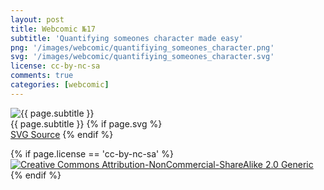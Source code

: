 ```yaml
---
layout: post
title: Webcomic №17
subtitle: 'Quantifying someones character made easy'
png: '/images/webcomic/quantifiying_someones_character.png'
svg: '/images/webcomic/quantifiying_someones_character.svg'
license: cc-by-nc-sa
comments: true
categories: [webcomic]
---
```

<p>
  <img class="webcomic" src="{{ root_url }}{{ page.png }}" alt="{{ page.subtitle }}" title="{{ page.subtitle }}">
  <br>
  {{ page.subtitle }}
  {% if page.svg %}
  <br>
  <a href="{{ root_url }}{{ page.svg }}" title="SVG from Inkscape">SVG Source</a>
  {% endif %}

  {% if page.license == 'cc-by-nc-sa' %}
  <br>
  <a href="http://creativecommons.org/licenses/by-nc-sa/2.0/" title="Creative Commons Attribution-NonCommercial-ShareAlike 2.0 Generic"><img class="noborder" src="{{ root_url }}/images/by-nc-sa.eu.png" title="Creative Commons Attribution-NonCommercial-ShareAlike 2.0 Generic"></a>
  {% endif %}
</p>